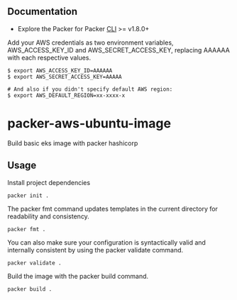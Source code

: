 ## Documentation

* Explore the Packer for Packer [CLI](https://www.packer.io/downloads) >= v1.8.0+


Add your AWS credentials as two environment variables, AWS_ACCESS_KEY_ID and AWS_SECRET_ACCESS_KEY, replacing AAAAAA with each respective values.

```shell
$ export AWS_ACCESS_KEY_ID=AAAAAA
$ export AWS_SECRET_ACCESS_KEY=AAAAA

# And also if you didn't specify default AWS region:
$ export AWS_DEFAULT_REGION=xx-xxxx-x
```

# packer-aws-ubuntu-image

Build basic eks image with packer hashicorp

## Usage

Install project dependencies

```shell
packer init .
```

The packer fmt command updates templates in the current directory for readability and consistency.

```shell
packer fmt .
```

You can also make sure your configuration is syntactically valid and internally consistent by using the packer validate command.

```shell
packer validate .
```

Build the image with the packer build command. 

```shell
packer build .
```
